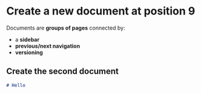 # Create a new document at position 9

Documents are **groups of pages** connected by:

- a **sidebar**
- **previous/next navigation**
- **versioning**

## Create the second document

```md title="docs/hello.md"
# Hello
```